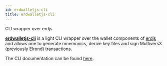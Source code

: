 ```yaml
---
id: erdwalletjs-cli
title: erdwalletjs-cli
---
```


CLI wrapper over erdjs

[**erdwalletjs-cli**](https://github.com/ElrondNetwork/erdwalletjs-cli) is a light CLI wrapper over the wallet components of [erdjs](https://github.com/ElrondNetwork/elrond-sdk-erdjs) and allows one to generate mnemonics, derive key files and sign MultiversX (previously Elrond) transactions.

The CLI documentation can be found [here](https://github.com/ElrondNetwork/erdwalletjs-cli/blob/master/README.md).
